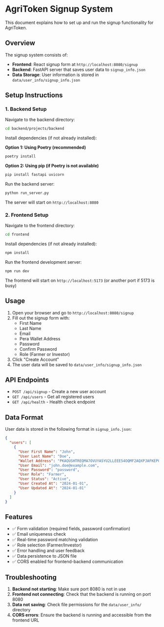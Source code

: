 # AgriToken Signup System

This document explains how to set up and run the signup functionality for AgriToken.

## Overview

The signup system consists of:
- **Frontend**: React signup form at `http://localhost:8080/signup`
- **Backend**: FastAPI server that saves user data to `signup_info.json`
- **Data Storage**: User information is stored in `data/user_info/signup_info.json`

## Setup Instructions

### 1. Backend Setup

Navigate to the backend directory:
```bash
cd backend/projects/backend
```

Install dependencies (if not already installed):

**Option 1: Using Poetry (recommended)**
```bash
poetry install
```

**Option 2: Using pip (if Poetry is not available)**
```bash
pip install fastapi uvicorn
```

Run the backend server:
```bash
python run_server.py
```

The server will start on `http://localhost:8080`

### 2. Frontend Setup

Navigate to the frontend directory:
```bash
cd frontend
```

Install dependencies (if not already installed):
```bash
npm install
```

Run the frontend development server:
```bash
npm run dev
```

The frontend will start on `http://localhost:5173` (or another port if 5173 is busy)

## Usage

1. Open your browser and go to `http://localhost:8080/signup`
2. Fill out the signup form with:
   - First Name
   - Last Name
   - Email
   - Pera Wallet Address
   - Password
   - Confirm Password
   - Role (Farmer or Investor)
3. Click "Create Account"
4. The user data will be saved to `data/user_info/signup_info.json`

## API Endpoints

- `POST /api/signup` - Create a new user account
- `GET /api/users` - Get all registered users
- `GET /api/health` - Health check endpoint

## Data Format

User data is stored in the following format in `signup_info.json`:

```json
{
  "users": [
    {
      "User First Name": "John",
      "User Last Name": "Doe",
      "Wallet Address": "PKAQUSHTREQMA7OVUYA5YU2LLEEE54OQMF2AQXPJAFKEPQUEXE7YNI26MQ",
      "User Email": "john.doe@example.com",
      "User Password": "password",
      "User Role": "Farmer",
      "User Status": "Active",
      "User Created At": "2024-01-01",
      "User Updated At": "2024-01-01"
    }
  ]
}
```

## Features

- ✅ Form validation (required fields, password confirmation)
- ✅ Email uniqueness check
- ✅ Real-time password matching validation
- ✅ Role selection (Farmer/Investor)
- ✅ Error handling and user feedback
- ✅ Data persistence to JSON file
- ✅ CORS enabled for frontend-backend communication

## Troubleshooting

1. **Backend not starting**: Make sure port 8080 is not in use
2. **Frontend not connecting**: Check that the backend is running on port 8080
3. **Data not saving**: Check file permissions for the `data/user_info/` directory
4. **CORS errors**: Ensure the backend is running and accessible from the frontend URL
